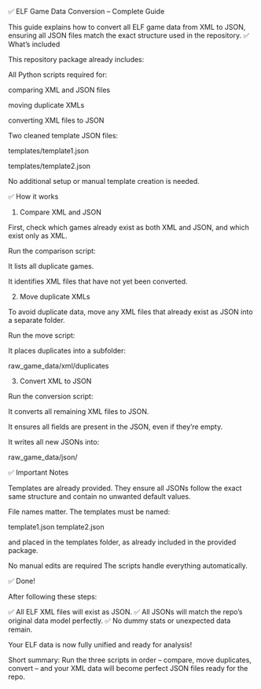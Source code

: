 ✅ ELF Game Data Conversion – Complete Guide

This guide explains how to convert all ELF game data from XML to JSON, ensuring all JSON files match the exact structure used in the repository.
✅ What’s included

This repository package already includes:

All Python scripts required for:

comparing XML and JSON files

moving duplicate XMLs

converting XML files to JSON

Two cleaned template JSON files:

templates/template1.json

templates/template2.json

No additional setup or manual template creation is needed.

✅ How it works

1. Compare XML and JSON

First, check which games already exist as both XML and JSON, and which exist only as XML.

Run the comparison script:

It lists all duplicate games.

It identifies XML files that have not yet been converted.

2. Move duplicate XMLs

To avoid duplicate data, move any XML files that already exist as JSON into a separate folder.

Run the move script:

It places duplicates into a subfolder:

raw_game_data/xml/duplicates

3. Convert XML to JSON

Run the conversion script:

It converts all remaining XML files to JSON.

It ensures all fields are present in the JSON, even if they’re empty.

It writes all new JSONs into:

raw_game_data/json/

✅ Important Notes

Templates are already provided.
They ensure all JSONs follow the exact same structure and contain no unwanted default values.

File names matter.
The templates must be named:

template1.json
template2.json

and placed in the templates folder, as already included in the provided package.

No manual edits are required
The scripts handle everything automatically.

✅ Done!

After following these steps:

✅ All ELF XML files will exist as JSON.
✅ All JSONs will match the repo’s original data model perfectly.
✅ No dummy stats or unexpected data remain.

Your ELF data is now fully unified and ready for analysis!

Short summary:
Run the three scripts in order – compare, move duplicates, convert – and your XML data will become perfect JSON files ready for the repo.
